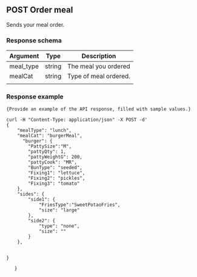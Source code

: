 ## POST Order meal
Sends your meal order.
### Response schema

| Argument | Type    | Description                  |
|-----------|--------|------------------------------|
| meal_type     | string | The meal you ordered  |
| mealCat   | string | Type of meal ordered.               |
|           |        |                              |

### Response example

```
{Provide an example of the API response, filled with sample values.}
```
```
curl -H "Content-Type: application/json" -X POST -d'
{
	"mealType": "lunch",
	"mealCat": "burgerMeal",
	  "burger": {
		"PattySize":"M",
		"pattyQty": 1,
		"pattyWeightG": 200,
		"pattyCook": "MR",
		"BunType": "seeded",		
		"Fixing1": "lettuce",
		"Fixing2": "pickles",
		"Fixing3": "tomato"
	},
	"sides": {
		"side1": {
			"FriesType":"SweetPotaoFries",
			"size": "large"
		},
		"side2": {
			"type": "none",
			"size": ""
		}
	},


}

   }
